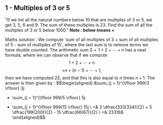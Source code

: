 ## 1 - Multiples of 3 or 5
"If we list all the natural numbers below 10 that are multiples of 3 or 5, we get 3, 5, 6 and 9. The sum of these multiples is 23.
Find the sum of all the multiples of 3 or 5 below 1000."
**Note : below means <**

Maths solution : We compute 'sum of all multiples of 3 + sum of all multiples of 5 - sum of multiples of 15', where the last sum is to remove terms we have double counted. The arithmetic sum $S = 1 + 2 + \cdots + n$ has a neat formula, where we can observe that if we compute
$$1 + 2 + \cdots + n$$
$$+ n + (n-1) + \cdots + 1,$$
then we have computed $2S$, and that this is also equal to $n$ times $n + 1$. The answer is then given by :
$$\begin{aligned}
&\sum_{j = 1}^{\lfloor 999/3 \rfloor} 3j
+ \sum_{j = 1}^{\lfloor 999/5 \rfloor} 5j
- \sum_{j = 1}^{\lfloor 999/15 \rfloor} 15j \\
=& 3 \dfrac{333(334)}{2} + 5 \dfrac{199(200)}{2} - 15 \dfrac{66(67)}{2} \\
=& 233168.
\end{aligned}$$
